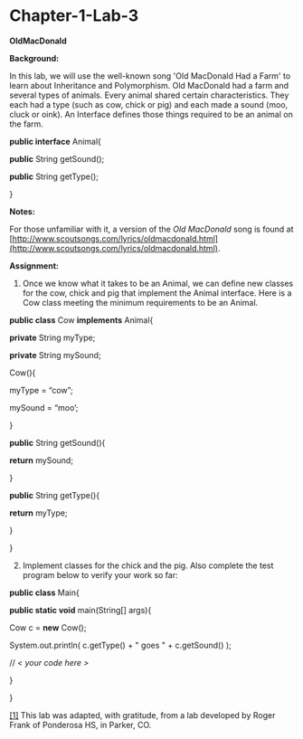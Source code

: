 # Chapter-1-Lab-3

**OldMacDonald**

**Background:**

In this lab, we will use the well-known song 'Old MacDonald Had a Farm' to learn about Inheritance and Polymorphism. Old MacDonald had a farm and several types of animals. Every animal shared certain characteristics. They each had a type (such as cow, chick or pig) and each made a sound (moo, cluck or oink). An Interface defines those things required to be an animal on the farm.

**public interface** Animal{

**public** String getSound(); 

**public** String getType();

}

**Notes:** 

For those unfamiliar with it, a version of the _Old MacDonald_ song is found at [http://www.scoutsongs.com/lyrics/oldmacdonald.html](http://www.scoutsongs.com/lyrics/oldmacdonald.html). 

**Assignment:**

1. Once we know what it takes to be an Animal, we can define new classes for the cow, chick and pig that implement the Animal interface. Here is a Cow class meeting the minimum requirements to be an Animal.

**public class** Cow **implements** Animal{

   

**private** String myType;

**private** String mySound;

Cow(){

myType = “cow”;

mySound = “moo’;

}

**public** String getSound(){

**return** mySound; 

}

**public** String getType(){

**return** myType; 

}

} 

  

2.  Implement classes for the chick and the pig. Also complete the test program below to verify your work so far:

**public class** Main{

**public static void** main(String[] args){

Cow c = **new** Cow();

System.out.println( c.getType() + " goes " + c.getSound() );

// _< your code here >_

}

}  

[[1]](https://repl.it/teacher/assignments/2489991/edit#_ftnref1) This lab was adapted, with gratitude, from a lab developed by Roger Frank of Ponderosa HS, in Parker, CO. 
